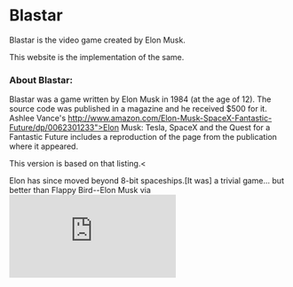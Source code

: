 # Blastar
Blastar is the video game created by Elon Musk.

This website is the implementation of the same.
 ### About Blastar:
 
Blastar was a game written by Elon Musk in 1984 (at the age of 12).
The source code was published in a magazine and he received $500 for it.
Ashlee Vance's http://www.amazon.com/Elon-Musk-SpaceX-Fantastic-Future/dp/0062301233">Elon Musk:
Tesla, SpaceX and the Quest for a Fantastic Future</a> includes a reproduction
of the page from the publication where it appeared. 

This version is based on that listing.<

Elon has since moved beyond 8-bit spaceships.[It was] a trivial game... but better than Flappy Bird--Elon Musk 
via ![](http://waitbutwhy.com/2015/05/elon-musk-the-worlds-raddest-man.html)

